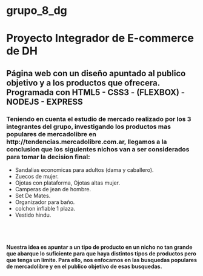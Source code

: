# grupo_8_dg

<h1>Proyecto Integrador de E-commerce de DH </h1>

<h2>Página web con un diseño apuntado al publico objetivo y a los productos que ofrecera. Programada con HTML5 - CSS3 - (FLEXBOX) - NODEJS - EXPRESS</h2>
<h3>Teniendo en cuenta el estudio de mercado realizado por los 3 integrantes del grupo, investigando los productos mas populares de mercadolibre en http://tendencias.mercadolibre.com.ar, llegamos a la conclusion que los siguientes nichos van a ser considerados para tomar la decision final:  </h3>
<ul>
  <li> Sandalias economicas para adultos (dama y caballero). </li>
  <li> Zuecos de mujer. </li>
  <li> Ojotas con plataforma, Ojotas altas mujer. 
  <li> Camperas de jean de hombre. <strong> </strong>  </li>
  <li> Set De Mates.</li>
  <li> Organizador para baño.</li>
  <li> colchon inflable 1 plaza. </li>
  <li> Vestido hindu. </li>
</ul>
<br>
<br>
<h4> Nuestra idea es apuntar a un tipo de producto en un nicho no tan grande que abarque lo suficiente para que haya distintos tipos de productos pero que tenga un limite. Para ello, nos enfocamos en las busquedas populares de mercadolibre y en el publico objetivo de esas busquedas.   </h4>

